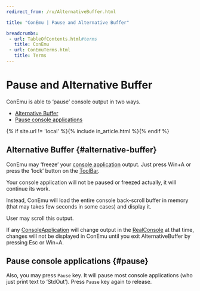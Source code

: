 ```yaml
---
redirect_from: /ru/AlternativeBuffer.html

title: "ConEmu | Pause and Alternative Buffer"

breadcrumbs:
 - url: TableOfContents.html#terms
   title: ConEmu
 - url: ConEmuTerms.html
   title: Terms
---
```


# Pause and Alternative Buffer

ConEmu is able to ‘pause’ console output in two ways.

* [Alternative Buffer](#alternative-buffer)
* [Pause console applications](#pause)

{% if site.url != 'local' %}{% include in_article.html %}{% endif %}


## Alternative Buffer  {#alternative-buffer}

ConEmu may ‘freeze’ your [console application](ConsoleApplication.html) output.
Just press Win+A or press the ‘lock’ button on the [ToolBar](ToolBar.html).

Your console application will not be paused or freezed actually,
it will continue its work.

Instead, ConEmu will load the entire console back-scroll buffer in memory
(that may takes few seconds in some cases) and display it.

User may scroll this output.

If any [ConsoleApplication](ConsoleApplication.html) will change output in the
[RealConsole](RealConsole.html) at that time, changes will not be displayed in ConEmu until you exit
AlternativeBuffer by pressing Esc or Win+A.


## Pause console applications  {#pause}

Also, you may press `Pause` key.
It will pause most console applications (who just print text to ‘StdOut’).
Press `Pause` key again to release.

